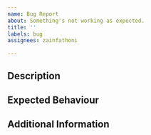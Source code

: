 ```yaml
---
name: Bug Report
about: Something's not working as expected.
title: ''
labels: bug
assignees: zainfathoni

---
```


## Description

<!-- Describe the issue that you're seeing. -->

## Expected Behaviour

<!-- What should've happened? -->

## Additional Information

<!-- (Optional) Any additional info that you think might come in handy for debugging. -->
